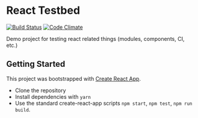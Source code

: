 # React Testbed
[![Build Status](https://travis-ci.org/marcdel/react-testbed.svg?branch=master)](https://travis-ci.org/marcdel/react-testbed) [![Code Climate](https://codeclimate.com/github/marcdel/react-testbed/badges/gpa.svg)](https://codeclimate.com/github/marcdel/react-testbed)

Demo project for testing react related things (modules, components, CI, etc.)

## Getting Started
This project was bootstrapped with [Create React App](https://github.com/facebookincubator/create-react-app).

* Clone the repository
* Install dependencies with `yarn`
* Use the standard create-react-app scripts `npm start`, `npm test`, `npm run build`.